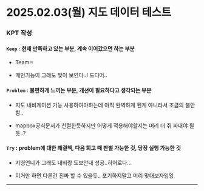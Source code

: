 # 2025.02.03(월) 지도 데이터 테스트

### KPT 작성

#### `Keep` : 현재 만족하고 있는 부분, 계속 이어갔으면 하는 부분

- Team🔥

- 메인기능이 그래도 빛이 보인다..! 드디어..

#### `Problem` : 불편하게 느끼는 부분, 개선이 필요하다고 생각되는 부분

- 지도 내비게이션 기능 사용하여야하는데 아직 완벽하게 된게 아니라서 조금의 불안함..

- mapbox공식문서가 친절한듯하지만 어떻게 적용해야할지는 머리 더 쥐 짜내야 될듯..?

#### `Try` : problem에 대한 해결책, 다음 회고 때 판별 가능한 것, 당장 실행 가능한 것

- 지영언니가 그래도 내비랑 도보안내 성공..히어로다...

- 이거만 하면 다른건 진짜 할 수 있을듯.. 포기하지말고 머리 맞대보자잉잉


---